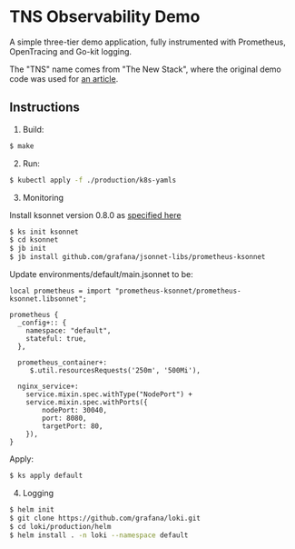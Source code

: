 # TNS Observability Demo

A simple three-tier demo application, fully instrumented with Prometheus, OpenTracing and Go-kit logging.

The "TNS" name comes from "The New Stack", where the original demo code was used for [an article](https://thenewstack.io/how-to-detect-map-and-monitor-docker-containers-with-weave-scope-from-weaveworks/).

## Instructions

1. Build:

```sh
$ make
```

2. Run:

```sh
$ kubectl apply -f ./production/k8s-yamls
```

3. Monitoring

Install ksonnet version 0.8.0 as [specified here](https://github.com/grafana/jsonnet-libs/tree/5d7e5391010c768a6ddd39163c35662f379e20ca/prometheus-ksonnet)

```sh
$ ks init ksonnet
$ cd ksonnet
$ jb init
$ jb install github.com/grafana/jsonnet-libs/prometheus-ksonnet
```

Update environments/default/main.jsonnet to be:

```
local prometheus = import "prometheus-ksonnet/prometheus-ksonnet.libsonnet";

prometheus {
  _config+:: {
    namespace: "default",
    stateful: true,
  },

  prometheus_container+:
     $.util.resourcesRequests('250m', '500Mi'),

  nginx_service+:
    service.mixin.spec.withType("NodePort") +
    service.mixin.spec.withPorts({
        nodePort: 30040,
        port: 8080,
        targetPort: 80,
    }),
}
```

Apply:

```sh
$ ks apply default
```

4. Logging

```bash
$ helm init
$ git clone https://github.com/grafana/loki.git
$ cd loki/production/helm
$ helm install . -n loki --namespace default
```

